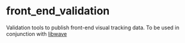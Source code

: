 # front_end_validation
Validation tools to publish front-end visual tracking data. To be used in conjunction with [libwave](www.github.com/wavelab/libwave)
